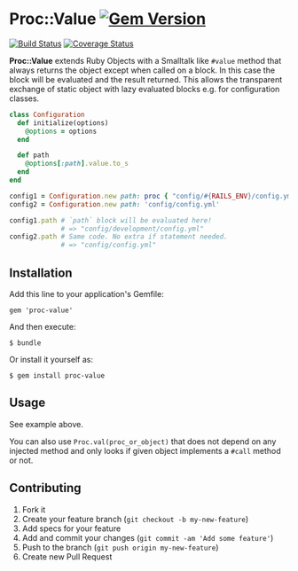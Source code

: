 # Proc::Value [![Gem Version](https://badge.fury.io/rb/proc-value.png)](http://badge.fury.io/rb/proc-value)
[![Build Status](https://travis-ci.org/jgraichen/proc-value.png?branch=master)](https://travis-ci.org/jgraichen/proc-value)
[![Coverage Status](https://coveralls.io/repos/jgraichen/proc-value/badge.png?branch=master)](https://coveralls.io/r/jgraichen/proc-value)

**Proc::Value** extends Ruby Objects with a Smalltalk like `#value` method that always returns the object except when called on a block. In this case the block will be evaluated and the result returned. This allows the transparent exchange of static object with lazy evaluated blocks e.g. for configuration classes.

```ruby
class Configuration
  def initialize(options)
    @options = options
  end

  def path
  	@options[:path].value.to_s
  end
end

config1 = Configuration.new path: proc { "config/#{RAILS_ENV}/config.yml" }
config2 = Configuration.new path: 'config/config.yml'

config1.path # `path` block will be evaluated here!
             # => "config/development/config.yml"
config2.path # Same code. No extra if statement needed.
             # => "config/config.yml"
```

## Installation

Add this line to your application's Gemfile:

    gem 'proc-value'

And then execute:

    $ bundle

Or install it yourself as:

    $ gem install proc-value

## Usage

See example above.

You can also use `Proc.val(proc_or_object)` that does not depend on any injected method and only looks if given object implements a `#call` method or not.

## Contributing

1. Fork it
2. Create your feature branch (`git checkout -b my-new-feature`)
3. Add specs for your feature
4. Add and commit your changes (`git commit -am 'Add some feature'`)
5. Push to the branch (`git push origin my-new-feature`)
6. Create new Pull Request
